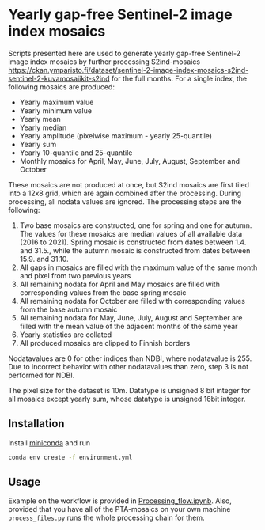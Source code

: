 Yearly gap-free Sentinel-2 image index mosaics
================

Scripts presented here are used to generate yearly gap-free Sentinel-2
image index mosaics by further processing S2ind-mosaics
<https://ckan.ymparisto.fi/dataset/sentinel-2-image-index-mosaics-s2ind-sentinel-2-kuvamosaiikit-s2ind>
for the full months. For a single index, the following mosaics are
produced:

- Yearly maximum value
- Yearly minimum value
- Yearly mean
- Yearly median
- Yearly amplitude (pixelwise maximum - yearly 25-quantile)
- Yearly sum
- Yearly 10-quantile and 25-quantile
- Monthly mosaics for April, May, June, July, August, September and
  October

These mosaics are not produced at once, but S2ind mosaics are first
tiled into a 12x8 grid, which are again combined after the processing.
During processing, all nodata values are ignored. The processing steps
are the following:

1.  Two base mosaics are constructed, one for spring and one for autumn. The values for these mosaics are median values of all available data (2016 to 2021). Spring mosaic is constructed from dates between 1.4. and 31.5., while the autumn mosaic is constructed from dates between 15.9. and 31.10.
2.  All gaps in mosaics are filled with the maximum value of the same month and pixel from two previous years
4.  All remaining nodata for April and May mosaics are filled with corresponding values from the base spring mosaic
5.  All remaining nodata for October are filled with corresponding
    values from the base autumn mosaic
6.  All remaining nodata for May, June, July, August and September are filled with the mean value of the adjacent months of the same year
7.  Yearly statistics are collated
8.  All produced mosaics are clipped to Finnish borders

Nodatavalues are 0 for other indices than NDBI, where nodatavalue is
255. Due to incorrect behavior with other nodatavalues than zero, step 3
is not performed for NDBI.

The pixel size for the dataset is 10m. Datatype is unsigned 8 bit
integer for all mosaics except yearly sum, whose datatype is unsigned
16bit integer.


## Installation

Install [miniconda](https://docs.conda.io/en/main/miniconda.html) and
run

``` bash
conda env create -f environment.yml 
```

## Usage

Example on the workflow is provided in
[Processing_flow.ipynb](Processing_flow.ipynb). Also, provided that you
have all of the PTA-mosaics on your own machine `process_files.py` runs
the whole processing chain for them.
